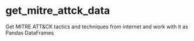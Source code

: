 # get_mitre_attck_data
Get MITRE ATT&amp;CK tactics and techniques from internet and work with it as Pandas DataFrames
